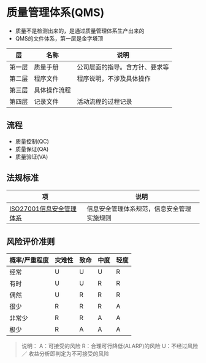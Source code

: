 # 质量管理体系(QMS)
* 质量不是检测出来的，是通过质量管理体系生产出来的
* QMS的文件体系，第一层是金字塔顶

| 层 | 名称 | 说明 |
| :-: | - | - |
| 第一层 | 质量手册 | 公司层面的指导。含方针、要求等 |
| 第二层 | 程序文件 | 程序说明，不涉及具体操作 |
| 第三层 | 具体操作流程 |  |
| 第四层 | 记录文件 | 活动流程的过程记录 |

## 流程
* 质量控制(QC)
* 质量保证(QA)
* 质量验证(VA)

## 法规标准
| 项 | 说明 |
| - | - |
| [ISO27001信息安全管理体系](https://www.secrss.com/articles/18682) | 信息安全管理体系规范，信息安全管理实施规则 |

## 风险评价准则
| 概率/严重程度	| 灾难性 | 致命 | 中度 | 轻度 |
| - | - | - | - | - |
| 经常 | U | U | U | R |
| 有时 | U | U | R | R |
| 偶然 | U | R | R | R |
| 很少 | R | R | R | A |
| 非常少 | R | R | A | A |
| 极少 | R | A | A | A |

>说明：
A：可接受的风险
R：合理可行降低(ALARP)的风险
U：不经过风险／ 收益分析即判定为不可接受的风险
